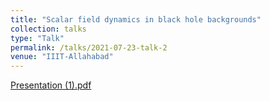 ```yaml
---
title: "Scalar field dynamics in black hole backgrounds"
collection: talks
type: "Talk"
permalink: /talks/2021-07-23-talk-2
venue: "IIIT-Allahabad"
---
```

[Presentation (1).pdf](https://github.com/AshleyChraya/AshleyChraya.github.io/files/7007861/Presentation.1.pdf)

